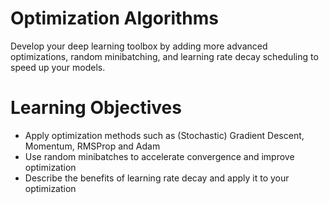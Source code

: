 # Optimization Algorithms
Develop your deep learning toolbox by adding more advanced optimizations, random minibatching, and learning rate decay scheduling to speed up your models.
  
# Learning Objectives
* Apply optimization methods such as (Stochastic) Gradient Descent, Momentum, RMSProp and Adam
* Use random minibatches to accelerate convergence and improve optimization
* Describe the benefits of learning rate decay and apply it to your optimization
